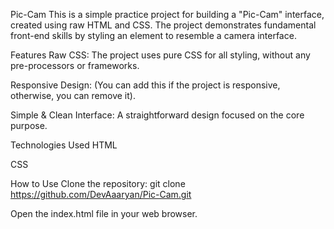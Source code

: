 Pic-Cam
This is a simple practice project for building a "Pic-Cam" interface, created using raw HTML and CSS. The project demonstrates fundamental front-end skills by styling an element to resemble a camera interface.

Features
Raw CSS: The project uses pure CSS for all styling, without any pre-processors or frameworks.

Responsive Design: (You can add this if the project is responsive, otherwise, you can remove it).

Simple & Clean Interface: A straightforward design focused on the core purpose.

Technologies Used
HTML

CSS

How to Use
Clone the repository: git clone https://github.com/DevAaaryan/Pic-Cam.git

Open the index.html file in your web browser.
